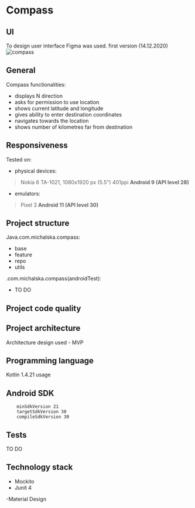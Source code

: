 # Compass

## UI
To design user interface Figma was used.
first version (14.12.2020) 
![compass](https://user-images.githubusercontent.com/48919716/102139353-082dcf80-3e5e-11eb-938b-d518db183afb.png)


## General 
Compass functionalities:
- displays N direction
- asks for permission to use location
- shows current latitude and longitude
- gives ability to enter destination coordinates
- navigates towards the location 
- shows number of kilometres far from destination

## Responsiveness
Tested on:

- physical devices:
> Nokia 6 TA-1021, 1080x1920 px (5.5") 401ppi  **Android 9 (API level 28)**

- emulators:
> Pixel 3 **Android 11 (API level 30)**

## Project structure
Java.com.michalska.compass:
- base
- feature
- repo
- utils

.com.michalska.compass(androidTest):
- TO DO

## Project code quality


## Project architecture
Architecture design used - MVP 

## Programming language
Kotlin 1.4.21 usage

## Android SDK 
        minSdkVersion 21
        targetSdkVersion 30
        compileSdkVersion 30


## Tests
TO DO

## Technology stack
- Mockito
- Junit 4

-Material Design
